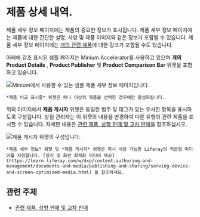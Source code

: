 # 제품 상세 내역.

제품 세부 정보 페이지에는 제품의 중요한 정보가 표시됩니다. 제품 세부 정보 페이지에는 제품에 대한 간단한 설명, 사양 및 제품 이미지와 같은 정보가 포함될 수 있습니다. 제품 세부 정보 페이지에는 [개의 관련 제품](../../product-management/creating-and-managing-products/products/related-products-up-sells-and-cross-sells.md)에 대한 링크가 포함될 수도 있습니다.

아래에 강조 표시된 샘플 페이지는 Minium Accelerator를 사용하고 있으며 **개의 Product Details** , **Product Publisher** 및 **Product Comparison Bar** 위젯을 포함하고 있습니다.

![Minium에서 사용할 수 있는 샘플 제품 세부 정보 페이지입니다.](./product-details/images/01.png)

```{note}
*제품 비교 표시줄* 위젯은 하나 이상의 제품을 선택한 경우에만 활성화됩니다.
```

위의 이미지에서 **제품 게시자** 위젯은 동일한 범주 및 태그가 있는 유사한 항목을 표시하도록 구성됩니다. 상점 관리자는 이 위젯의 내용을 변경하여 다른 유형의 관련 제품을 표시할 수 있습니다. 자세한 내용은 [관련 제품, 상향 판매 및 교차 판매](../../product-management/creating-and-managing-products/products/related-products-up-sells-and-cross-sells.md)을 참조하십시오.

![제품 게시자 위젯의 구성입니다.](./product-details/images/02.png)

```{note}
*제품 세부 정보* 위젯 및 *제품 게시자* 위젯은 즉시 사용 가능한 Liferay의 적응형 미디어를 지원합니다. [장치 및 화면 최적화 미디어 제공](https://learn.liferay.com/w/dxp/content-authoring-and-management/documents-and-media/publishing-and-sharing/serving-device- and-screen-optimized-media.html) 을 참조하세요.
```

## 관련 주제

* [관련 제품, 상향 판매 및 교차 판매](../../product-management/creating-and-managing-products/products/related-products-up-sells-and-cross-sells.md)
